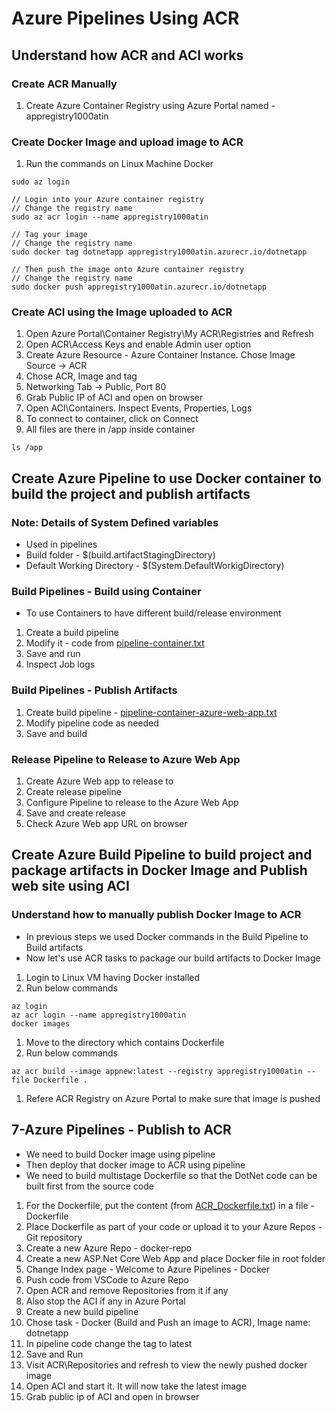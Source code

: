 # Azure Pipelines Using ACR

## Understand how ACR and ACI works
### Create  ACR Manually
1. Create Azure Container Registry using Azure Portal named - appregistry1000atin

### Create Docker Image and upload image to ACR
1. Run the commands on Linux Machine Docker
```
sudo az login

// Login into your Azure container registry
// Change the registry name
sudo az acr login --name appregistry1000atin

// Tag your image
// Change the registry name
sudo docker tag dotnetapp appregistry1000atin.azurecr.io/dotnetapp

// Then push the image onto Azure container registry
// Change the registry name
sudo docker push appregistry1000atin.azurecr.io/dotnetapp
```

### Create ACI using the Image uploaded to ACR
1. Open Azure Portal\Container Registry\My ACR\Registries and Refresh
1. Open ACR\Access Keys and enable Admin user option
1. Create Azure Resource - Azure Container Instance. Chose Image Source -> ACR
1. Chose ACR, Image and tag
1. Networking Tab -> Public, Port 80
1. Grab Public IP of ACI and open on browser
1. Open ACI\Containers. Inspect Events, Properties, Logs
1. To connect to container, click on Connect
1. All files are there in /app inside container
```
ls /app
```

## Create Azure Pipeline to use Docker container to build the project and publish artifacts

### Note: Details of System Defined variables
- Used in pipelines
- Build folder - $(build.artifactStagingDirectory)
- Default Working Directory - $(System.DefaultWorkigDirectory)

### Build Pipelines - Build using Container
- To use Containers to have different build/release environment

1. Create a build pipeline
1. Modify it - code from [pipeline-container.txt](pipeline-container.txt)
1. Save and run
1. Inspect Job logs


### Build Pipelines - Publish Artifacts
1. Create build pipeline - [pipeline-container-azure-web-app.txt](pipeline-container-azure-web-app.txt)
1. Modify pipeline code as needed
1. Save and build

### Release Pipeline to Release to Azure Web App
1. Create Azure Web app to release to
1. Create release pipeline
1. Configure Pipeline to release to the Azure Web App
1. Save and create release
1. Check Azure Web app URL on browser

## Create Azure Build Pipeline to build project and package artifacts in Docker Image and Publish web site using ACI
### Understand how to manually publish Docker Image to ACR
- In previous steps we used Docker commands in the Build Pipeline to Build artifacts
- Now let's use ACR tasks to package our build artifacts to Docker Image
1. Login to Linux VM having Docker installed
2. Run below commands
```
az login
az acr login --name appregistry1000atin
docker images
```

1. Move to the directory which contains Dockerfile
1. Run below commands
```
az acr build --image appnew:latest --registry appregistry1000atin --file Dockerfile .
```

1. Refere ACR Registry on Azure Portal to make sure that image is pushed

## 7-Azure Pipelines - Publish to ACR
- We need to build Docker image using pipeline
- Then deploy that docker image to ACR using pipeline
- We need to build multistage Dockerfile so that the DotNet code can be built first from the source code

1. For the Dockerfile, put the content (from [ACR_Dockerfile.txt](ACR_Dockerfile.txt)) in a file - Dockerfile
1. Place Dockerfile as part of your code or upload it to your Azure Repos - Git repository
1. Create a new Azure Repo - docker-repo
1. Create a new ASP.Net Core Web App and place Docker file in root folder
1. Change Index page - Welcome to Azure Pipelines - Docker
1. Push code from VSCode to Azure Repo
1. Open ACR and remove Repositories from it if any
1. Also stop the ACI if any in Azure Portal
1. Create a new build pipeline
1. Chose task - Docker (Build and Push an image to ACR), Image name: dotnetapp
1. In pipeline code change the tag to latest
1. Save and Run
1. Visit ACR\Repositories and refresh to view the newly pushed docker image
1. Open ACI and start it. It will now take the latest image
1. Grab public ip of ACI and open in browser
